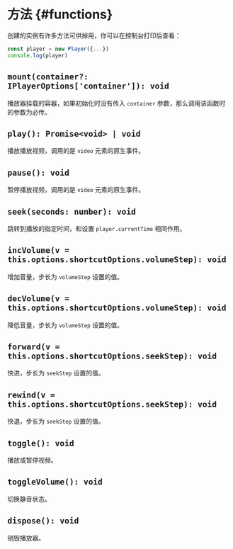 # 方法 {#functions}

创建的实例有许多方法可供掉用，你可以在控制台打印后查看：

```js
const player = new Player({...})
console.log(player)
```

## `mount(container?: IPlayerOptions['container']): void`

播放器挂载的容器，如果初始化时没有传入 `container` 参数，那么调用该函数时的参数为必传。

## `play(): Promise<void> | void`

播放播放视频，调用的是 `video` 元素的原生事件。

## `pause(): void`

暂停播放视频，调用的是 `video` 元素的原生事件。

## `seek(seconds: number): void`

跳转到播放的指定时间，和设置 `player.currentTime` 相同作用。

## `incVolume(v = this.options.shortcutOptions.volumeStep): void`

增加音量，步长为 `volumeStep` 设置的值。

## `decVolume(v = this.options.shortcutOptions.volumeStep): void`

降低音量，步长为 `volumeStep` 设置的值。

## `forward(v = this.options.shortcutOptions.seekStep): void`

快进，步长为 `seekStep` 设置的值。

## `rewind(v = this.options.shortcutOptions.seekStep): void`

快退，步长为 `seekStep` 设置的值。

## `toggle(): void`

播放或暂停视频。

## `toggleVolume(): void`

切换静音状态。

## `dispose(): void`

销毁播放器。
